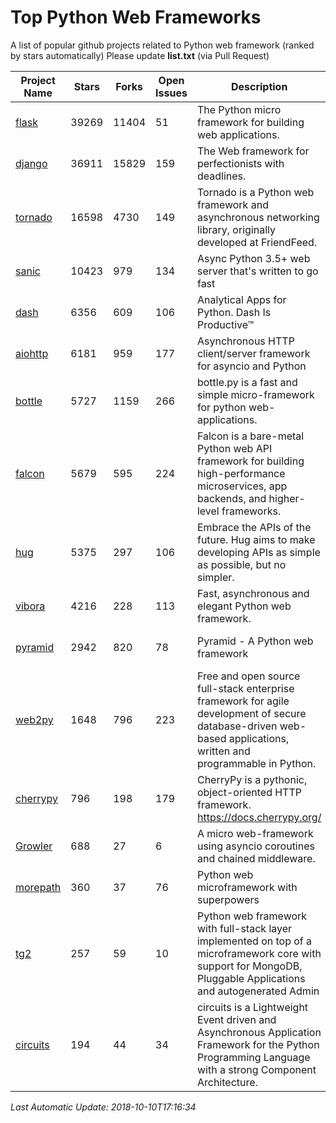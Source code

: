 # Top Python Web Frameworks
A list of popular github projects related to Python web framework (ranked by stars automatically)
Please update **list.txt** (via Pull Request)

| Project Name | Stars | Forks | Open Issues | Description | Last Commit |
| ------------ | ----- | ----- | ----------- | ----------- | ----------- |
| [flask](https://github.com/pallets/flask) | 39269 | 11404 | 51 | The Python micro framework for building web applications. | 2018-09-30 00:21:17 |
| [django](https://github.com/django/django) | 36911 | 15829 | 159 | The Web framework for perfectionists with deadlines. | 2018-10-10 00:50:00 |
| [tornado](https://github.com/tornadoweb/tornado) | 16598 | 4730 | 149 | Tornado is a Python web framework and asynchronous networking library, originally developed at FriendFeed. | 2018-10-07 16:24:59 |
| [sanic](https://github.com/huge-success/sanic) | 10423 | 979 | 134 | Async Python 3.5+ web server that's written to go fast | 2018-10-10 06:33:51 |
| [dash](https://github.com/plotly/dash) | 6356 | 609 | 106 | Analytical Apps for Python. Dash Is Productive™ | 2018-10-08 02:15:50 |
| [aiohttp](https://github.com/aio-libs/aiohttp) | 6181 | 959 | 177 | Asynchronous HTTP client/server framework for asyncio and Python | 2018-10-10 05:16:07 |
| [bottle](https://github.com/bottlepy/bottle) | 5727 | 1159 | 266 | bottle.py is a fast and simple micro-framework for python web-applications. | 2018-07-19 12:12:04 |
| [falcon](https://github.com/falconry/falcon) | 5679 | 595 | 224 | Falcon is a bare-metal Python web API framework for building high-performance microservices, app backends, and higher-level frameworks. | 2018-08-29 16:11:45 |
| [hug](https://github.com/timothycrosley/hug) | 5375 | 297 | 106 | Embrace the APIs of the future. Hug aims to make developing APIs as simple as possible, but no simpler. | 2018-09-18 05:18:55 |
| [vibora](https://github.com/vibora-io/vibora) | 4216 | 228 | 113 | Fast, asynchronous and elegant Python web framework. | 2018-07-17 22:02:08 |
| [pyramid](https://github.com/Pylons/pyramid) | 2942 | 820 | 78 | Pyramid - A Python web framework | 2018-10-09 15:20:26 |
| [web2py](https://github.com/web2py/web2py) | 1648 | 796 | 223 | Free and open source full-stack enterprise framework for agile development of secure database-driven web-based applications, written and programmable in Python. | 2018-10-06 18:41:01 |
| [cherrypy](https://github.com/cherrypy/cherrypy) | 796 | 198 | 179 | CherryPy is a pythonic, object-oriented HTTP framework.      https://docs.cherrypy.org/ | 2018-09-30 20:43:22 |
| [Growler](https://github.com/pyGrowler/Growler) | 688 | 27 | 6 | A micro web-framework using asyncio coroutines and chained middleware. | 2017-03-12 02:39:16 |
| [morepath](https://github.com/morepath/morepath) | 360 | 37 | 76 | Python web microframework with superpowers | 2017-12-29 08:11:05 |
| [tg2](https://github.com/TurboGears/tg2) | 257 | 59 | 10 | Python web framework with full-stack layer implemented on top of a microframework core with support for MongoDB, Pluggable Applications and autogenerated Admin | 2018-09-06 21:53:15 |
| [circuits](https://github.com/circuits/circuits) | 194 | 44 | 34 | circuits is a Lightweight Event driven and Asynchronous Application Framework for the Python Programming Language with a strong Component Architecture. | 2018-09-18 13:17:24 |

*Last Automatic Update: 2018-10-10T17:16:34*